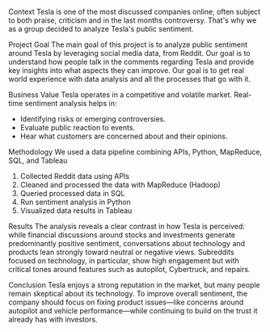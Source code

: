 Context
Tesla is one of the most discussed companies online, often subject to both praise, criticism and in the last months controversy. That's why we as a group decided to analyze Tesla's public sentiment.

Project Goal 
The main goal of this project is to analyze public sentiment around Tesla by leveraging social media data, from Reddit. Our goal is to understand how people talk in the comments regarding Tesla and provide key insights into what aspects they can improve. Our goal is to get real world experience with data analysis and all the processes that go with it.

Business Value
Tesla operates in a competitive and volatile market. Real-time sentiment analysis helps in:
-	Identifying risks or emerging controversies.
-	Evaluate public reaction to events.	
-	Hear what customers are concerned about and their opinions.

Methodology
We used a data pipeline combining APIs, Python, MapReduce, SQL, and Tableau
1.	Collected Reddit data using APIs
2.	Cleaned and processed the data with MapReduce (Hadoop)
3.	Queried processed data in SQL
4.	Run sentiment analysis in Python
5.	Visualized data results in Tableau 

Results
The analysis reveals a clear contrast in how Tesla is perceived: while financial discussions around stocks and investments generate predominantly positive sentiment, conversations about technology and products lean strongly toward neutral or negative views. Subreddits focused on technology, in particular, show high engagement but with critical tones around features such as autopilot, Cybertruck, and repairs.

Conclusion
Tesla enjoys a strong reputation in the market, but many people remain skeptical about its technology. To improve overall sentiment, the company should focus on fixing product issues—like concerns around autopilot and vehicle performance—while continuing to build on the trust it already has with investors.


